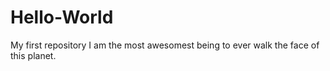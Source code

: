 # Hello-World
My first repository
I am the most awesomest being to ever walk the face of this planet.
